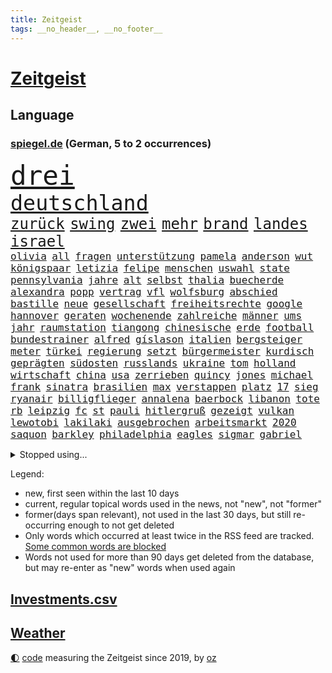 ```yaml
---
title: Zeitgeist
tags: __no_header__, __no_footer__
---
```


# [Zeitgeist](https://oliz.io/zeitgeist/)

## Language

<h3><a href="https://www.spiegel.de" target="_blank">spiegel.de</a> (German, 5 to 2 occurrences)</h3>
<p style="font-family:monospace">
<span style="font-size:32pt"><a href="news_links.html#drei" class="current">drei</a></span>
<br>
<span style="font-size:25pt"><a href="news_links.html#deutschland" class="current">deutschland</a></span>
<br>
<span style="font-size:18pt"><a href="news_links.html#zurück" class="current">zurück</a></span>
<span style="font-size:18pt"><a href="news_links.html#swing" class="current">swing</a></span>
<span style="font-size:18pt"><a href="news_links.html#zwei" class="current">zwei</a></span>
<span style="font-size:18pt"><a href="news_links.html#mehr" class="current">mehr</a></span>
<span style="font-size:18pt"><a href="news_links.html#brand" class="current">brand</a></span>
<span style="font-size:18pt"><a href="news_links.html#landes" class="current">landes</a></span>
<span style="font-size:18pt"><a href="news_links.html#israel" class="current">israel</a></span>
<br>
<span style="font-size:12pt"><a href="news_links.html#olivia" class="current">olivia</a></span>
<span style="font-size:12pt"><a href="news_links.html#all" class="current">all</a></span>
<span style="font-size:12pt"><a href="news_links.html#fragen" class="current">fragen</a></span>
<span style="font-size:12pt"><a href="news_links.html#unterstützung" class="current">unterstützung</a></span>
<span style="font-size:12pt"><a href="news_links.html#pamela" class="current">pamela</a></span>
<span style="font-size:12pt"><a href="news_links.html#anderson" class="current">anderson</a></span>
<span style="font-size:12pt"><a href="news_links.html#wut" class="current">wut</a></span>
<span style="font-size:12pt"><a href="news_links.html#königspaar" class="new">königspaar</a></span>
<span style="font-size:12pt"><a href="news_links.html#letizia" class="new">letizia</a></span>
<span style="font-size:12pt"><a href="news_links.html#felipe" class="current">felipe</a></span>
<span style="font-size:12pt"><a href="news_links.html#menschen" class="current">menschen</a></span>
<span style="font-size:12pt"><a href="news_links.html#uswahl" class="current">uswahl</a></span>
<span style="font-size:12pt"><a href="news_links.html#state" class="current">state</a></span>
<span style="font-size:12pt"><a href="news_links.html#pennsylvania" class="current">pennsylvania</a></span>
<span style="font-size:12pt"><a href="news_links.html#jahre" class="current">jahre</a></span>
<span style="font-size:12pt"><a href="news_links.html#alt" class="current">alt</a></span>
<span style="font-size:12pt"><a href="news_links.html#selbst" class="current">selbst</a></span>
<span style="font-size:12pt"><a href="news_links.html#thalia" class="new">thalia</a></span>
<span style="font-size:12pt"><a href="news_links.html#buecherde" class="new">buecherde</a></span>
<span style="font-size:12pt"><a href="news_links.html#alexandra" class="current">alexandra</a></span>
<span style="font-size:12pt"><a href="news_links.html#popp" class="current">popp</a></span>
<span style="font-size:12pt"><a href="news_links.html#vertrag" class="current">vertrag</a></span>
<span style="font-size:12pt"><a href="news_links.html#vfl" class="current">vfl</a></span>
<span style="font-size:12pt"><a href="news_links.html#wolfsburg" class="current">wolfsburg</a></span>
<span style="font-size:12pt"><a href="news_links.html#abschied" class="current">abschied</a></span>
<span style="font-size:12pt"><a href="news_links.html#bastille" class="new">bastille</a></span>
<span style="font-size:12pt"><a href="news_links.html#neue" class="current">neue</a></span>
<span style="font-size:12pt"><a href="news_links.html#gesellschaft" class="current">gesellschaft</a></span>
<span style="font-size:12pt"><a href="news_links.html#freiheitsrechte" class="new">freiheitsrechte</a></span>
<span style="font-size:12pt"><a href="news_links.html#google" class="current">google</a></span>
<span style="font-size:12pt"><a href="news_links.html#hannover" class="current">hannover</a></span>
<span style="font-size:12pt"><a href="news_links.html#geraten" class="current">geraten</a></span>
<span style="font-size:12pt"><a href="news_links.html#wochenende" class="current">wochenende</a></span>
<span style="font-size:12pt"><a href="news_links.html#zahlreiche" class="current">zahlreiche</a></span>
<span style="font-size:12pt"><a href="news_links.html#männer" class="current">männer</a></span>
<span style="font-size:12pt"><a href="news_links.html#ums" class="current">ums</a></span>
<span style="font-size:12pt"><a href="news_links.html#jahr" class="current">jahr</a></span>
<span style="font-size:12pt"><a href="news_links.html#raumstation" class="current">raumstation</a></span>
<span style="font-size:12pt"><a href="news_links.html#tiangong" class="new">tiangong</a></span>
<span style="font-size:12pt"><a href="news_links.html#chinesische" class="current">chinesische</a></span>
<span style="font-size:12pt"><a href="news_links.html#erde" class="current">erde</a></span>
<span style="font-size:12pt"><a href="news_links.html#football" class="current">football</a></span>
<span style="font-size:12pt"><a href="news_links.html#bundestrainer" class="current">bundestrainer</a></span>
<span style="font-size:12pt"><a href="news_links.html#alfred" class="new">alfred</a></span>
<span style="font-size:12pt"><a href="news_links.html#gíslason" class="current">gíslason</a></span>
<span style="font-size:12pt"><a href="news_links.html#italien" class="current">italien</a></span>
<span style="font-size:12pt"><a href="news_links.html#bergsteiger" class="current">bergsteiger</a></span>
<span style="font-size:12pt"><a href="news_links.html#meter" class="current">meter</a></span>
<span style="font-size:12pt"><a href="news_links.html#türkei" class="current">türkei</a></span>
<span style="font-size:12pt"><a href="news_links.html#regierung" class="current">regierung</a></span>
<span style="font-size:12pt"><a href="news_links.html#setzt" class="current">setzt</a></span>
<span style="font-size:12pt"><a href="news_links.html#bürgermeister" class="current">bürgermeister</a></span>
<span style="font-size:12pt"><a href="news_links.html#kurdisch" class="new">kurdisch</a></span>
<span style="font-size:12pt"><a href="news_links.html#geprägten" class="new">geprägten</a></span>
<span style="font-size:12pt"><a href="news_links.html#südosten" class="current">südosten</a></span>
<span style="font-size:12pt"><a href="news_links.html#russlands" class="current">russlands</a></span>
<span style="font-size:12pt"><a href="news_links.html#ukraine" class="current">ukraine</a></span>
<span style="font-size:12pt"><a href="news_links.html#tom" class="current">tom</a></span>
<span style="font-size:12pt"><a href="news_links.html#holland" class="current">holland</a></span>
<span style="font-size:12pt"><a href="news_links.html#wirtschaft" class="current">wirtschaft</a></span>
<span style="font-size:12pt"><a href="news_links.html#china" class="current">china</a></span>
<span style="font-size:12pt"><a href="news_links.html#usa" class="current">usa</a></span>
<span style="font-size:12pt"><a href="news_links.html#zerrieben" class="new">zerrieben</a></span>
<span style="font-size:12pt"><a href="news_links.html#quincy" class="new">quincy</a></span>
<span style="font-size:12pt"><a href="news_links.html#jones" class="current">jones</a></span>
<span style="font-size:12pt"><a href="news_links.html#michael" class="current">michael</a></span>
<span style="font-size:12pt"><a href="news_links.html#frank" class="current">frank</a></span>
<span style="font-size:12pt"><a href="news_links.html#sinatra" class="new">sinatra</a></span>
<span style="font-size:12pt"><a href="news_links.html#brasilien" class="current">brasilien</a></span>
<span style="font-size:12pt"><a href="news_links.html#max" class="current">max</a></span>
<span style="font-size:12pt"><a href="news_links.html#verstappen" class="current">verstappen</a></span>
<span style="font-size:12pt"><a href="news_links.html#platz" class="current">platz</a></span>
<span style="font-size:12pt"><a href="news_links.html#17" class="current">17</a></span>
<span style="font-size:12pt"><a href="news_links.html#sieg" class="current">sieg</a></span>
<span style="font-size:12pt"><a href="news_links.html#ryanair" class="current">ryanair</a></span>
<span style="font-size:12pt"><a href="news_links.html#billigflieger" class="current">billigflieger</a></span>
<span style="font-size:12pt"><a href="news_links.html#annalena" class="current">annalena</a></span>
<span style="font-size:12pt"><a href="news_links.html#baerbock" class="current">baerbock</a></span>
<span style="font-size:12pt"><a href="news_links.html#libanon" class="current">libanon</a></span>
<span style="font-size:12pt"><a href="news_links.html#tote" class="current">tote</a></span>
<span style="font-size:12pt"><a href="news_links.html#rb" class="current">rb</a></span>
<span style="font-size:12pt"><a href="news_links.html#leipzig" class="current">leipzig</a></span>
<span style="font-size:12pt"><a href="news_links.html#fc" class="current">fc</a></span>
<span style="font-size:12pt"><a href="news_links.html#st" class="current">st</a></span>
<span style="font-size:12pt"><a href="news_links.html#pauli" class="current">pauli</a></span>
<span style="font-size:12pt"><a href="news_links.html#hitlergruß" class="current">hitlergruß</a></span>
<span style="font-size:12pt"><a href="news_links.html#gezeigt" class="current">gezeigt</a></span>
<span style="font-size:12pt"><a href="news_links.html#vulkan" class="current">vulkan</a></span>
<span style="font-size:12pt"><a href="news_links.html#lewotobi" class="new">lewotobi</a></span>
<span style="font-size:12pt"><a href="news_links.html#lakilaki" class="new">lakilaki</a></span>
<span style="font-size:12pt"><a href="news_links.html#ausgebrochen" class="current">ausgebrochen</a></span>
<span style="font-size:12pt"><a href="news_links.html#arbeitsmarkt" class="current">arbeitsmarkt</a></span>
<span style="font-size:12pt"><a href="news_links.html#2020" class="current">2020</a></span>
<span style="font-size:12pt"><a href="news_links.html#saquon" class="new">saquon</a></span>
<span style="font-size:12pt"><a href="news_links.html#barkley" class="new">barkley</a></span>
<span style="font-size:12pt"><a href="news_links.html#philadelphia" class="current">philadelphia</a></span>
<span style="font-size:12pt"><a href="news_links.html#eagles" class="current">eagles</a></span>
<span style="font-size:12pt"><a href="news_links.html#sigmar" class="current">sigmar</a></span>
<span style="font-size:12pt"><a href="news_links.html#gabriel" class="current">gabriel</a></span>
</p>
<details>
<summary>Stopped using...</summary>
<p class="former" style="font-size:12pt">
tobt(1474) also(1473) prüfung(1473) taten(1473) weitgehend(1473) and(1472) aufgerufen(1472) erneute(1472) flüge(1472) guter(1472) coronakrise(1471) steigende(1471) erlassen(1470) großteil(1470) kohle(1470) private(1470) rheinlandpfalz(1470) mailand(1469) stattfinden(1469) strand(1469) erzielt(1468) fahrt(1468) höher(1468) lehrer(1468) rand(1468) unmut(1468) wirkte(1468) golf(1467) hintergrund(1467) schien(1467) verhindert(1467) arsenal(1466) bauen(1466) eingereicht(1466) gerettet(1466) gesamte(1466) äußerungen(1466) 33(1465) diskussion(1465) dritte(1465) gegangen(1465) livestream(1465) manuel(1465) maßnahme(1465) reduziert(1465) runde(1465) still(1465) 2021(1464) außer(1464) debatten(1464) hertha(1464) 32(1463) abgehört(1463) lebte(1463) premiere(1463) beginnen(1462) bezahlt(1462) einzug(1462) endete(1462) hölle(1462) illegalen(1462) kreis(1462) san(1461) tausenden(1461) torhüter(1461) verkaufen(1461) 50000(1460) entsetzen(1460) trennung(1460) länge(1459) längere(1459) treten(1459) belgien(1458) demokratische(1458) distanz(1458) sports(1458) triumph(1458) auftrag(1457) großbritanniens(1457) see(1457) sinnvoll(1457) störung(1457) bestimmten(1455) enge(1454) langfristig(1454) mieten(1454) norwegen(1454) vorgaben(1454) gestürzt(1453) tiefen(1453) olympische(1452) wende(1452) umgeht(1448) landet(1446) rettung(1444) wem(1444) favorit(1443) konsum(1443) münster(1443) züge(1443) hängen(1438) stürzen(1437) informiert(1436) schock(1436) wachsen(1436) zeigten(1436) profis(1434) einkommen(1432) verdoppelt(1421) flug(1416) herausforderungen(1416) schadensersatz(1406) hitler(1401) wetterdienst(1379) niederländer(1367) strecken(1304) übrig(1286) finanziert(1266) zerstörte(1213) kilogramm(1194) verurteilung(1184) befürwortet(1164) kameras(1158) jahrzehnt(1157) realität(1148) king(1144) hoffenheim(1142) gehälter(1135) gesetzentwurf(1124) straftaten(1116) schulden(1111) ruhestand(1105) hendrik(1091) ampelparteien(1084) akw(1059) kiews(1056) ärztin(1048) einziger(1043) hinzu(1010) ring(1007) flughäfen(982) versagen(972) terror(961) gelöst(956) unmittelbar(951) messerattacke(932) spart(928) königsklasse(925) erlauben(917) großmutter(912) unterliegt(894) unterlag(893) weltverband(885) suchte(882) sinne(877) galten(862) geste(842) stören(832) wissenschaft(830) zuhause(823) aufmerksam(797) begrenzen(793) talkshow(778) eingreifen(777) entstehen(771) feierten(769) auseinander(768) vaters(759) fliegt(754) angreifen(753) sauber(747) aktivist(734) pakete(733) carter(731) herrschen(731) uskonzern(710) staates(703) jüdische(696) singt(696) airbus(690) anscheinend(690) auflaufen(680) familiennewsletter(680) jahresbeginn(679) muster(679) hinnehmen(676) traut(667) dritter(666) day(658) aggressiv(657) nannte(657) kongo(656) zehnte(652) zwingt(643) geldgeber(640) initiative(640) 2007(610) 51(609) uefa(608) statistischen(586) fließen(584) geschehen(582) handelte(582) denkmal(578) betrunkener(567) radsport(566) arten(563) fußballverband(557) drama(556) italiener(553) gemälde(552) getrieben(541) usamerikanische(540) schief(526) seltsame(522) landtagswahlen(521) umstieg(515) mohammed(507) einbestellt(505) website(502) errichtet(489) fußballem(480) selben(480) weisen(476) flieger(473) eauto(461) mutmaßliches(460) stockt(459) palästinensische(457) wmtitel(450) häfen(449) juristin(444) immobilienmarkt(443) netanyahus(441) torwart(441) wegovy(441) anlage(431) prägen(429) anzeige(426) flüsse(422) knie(422) alaska(421) verfolgung(419) 42(418) bein(418) rekonstruktion(418) american(417) leinwand(417) wohnviertel(416) umgehend(414) roter(413) 24jährige(412) schwachen(411) gewechselt(410) heutigen(410) vorzugehen(409) harald(408) weitet(404) besserung(401) rotes(401) update(397) 76(396) gearbeitet(393) berüchtigte(392) isst(392) abgeschossen(389) ständige(387) entertainment(386) emily(385) horst(385) verfolgte(385) zusammengestoßen(381) 85(378) bahnsteig(378) vierjährige(378) bulls(376) kritischen(374) asylverfahren(370) wiedervereinigung(366) angegangen(365) betonte(363) terrororganisation(362) angeschlagen(359) emotionaler(358) 1990(357) flugverkehr(355) nouripour(354) omid(354) mentale(350) schlaf(348) dokument(347) finanzministerium(345) signalisiert(338) südchinesisches(337) kanzlerkandidat(335) habecks(331) vollständige(331) ließe(325) junis(319) golden(317) taugt(316) oscarpreisträgerin(313) indischen(312) zurückgekehrt(312) erinnerung(307) umstrittenes(306) hits(304) unwahrscheinlich(304) billie(302) ostdeutsche(302) bahnen(301) entzogen(301) aktivistinnen(299) catherine(299) inspirieren(299) to(298) grande(297) übernommen(295) spdabgeordnete(294) bunker(290) abermals(288) rutscht(287) ordentlich(285) taipeh(284) schritten(276) zählte(273) sony(271) boykottiert(270) 2006(268) gepäck(268) haag(268) anwesend(266) girls(264) nachholbedarf(264) ausgang(262) anmelden(261) behindert(259) gefühle(258) allgegenwärtig(256) stellvertreter(255) populisten(251) präsidentschaftskandidat(250) fahndet(248) australier(247) klettern(242) glimpflich(239) realistische(237) regionalzug(237) pferde(235) verlorene(235) cyrus(233) miley(233) north(233) maximilian(232) sitze(232) urteilte(232) agenda(231) spitzen(231) bildschirm(230) sechste(230) datenschützer(229) mitspieler(229) potter(229) stewart(229) 1982(227) erhältlich(227) sabine(227) rheinmetall(226) dominiert(224) restaurant(224) usvizepräsidentin(224) operationen(222) berühmtes(220) scheidung(220) durchhalten(219) beworfen(214) unschuld(214) tvduell(213) flugabwehrsysteme(212) taxis(212) douglas(211) halbzeit(211) pogačar(211) tadej(211) kriegsführung(210) geringer(209) laufende(209) schmerzensgeld(209) bundesstaaten(208) ersatz(207) kümmerte(206) matchwinner(206) vorsitzender(206) space(205) afdabgeordneter(204) ausbremsen(204) leo(204) dominierte(203) hetzt(203) lieder(202) royals(201) messen(199) titanic(199) arbeitszeiten(198) augenhöhe(198) faktencheck(198) getreten(198) elektrische(196) gartenkolumne(196) prahlt(196) therapie(196) wurm(196) chronik(195) objekt(195) bombardierte(194) milliardäre(194) drosten(193) rüstungskonzern(193) denkbar(192) ioc(192) bürgerkrieg(191) 44(189) blue(188) fahrrad(188) heimatland(188) vorfahren(188) zivilgesellschaft(188) netzwerke(187) prägt(187) instanz(184) hunderttausenden(181) neugebauer(181) angelegte(180) diplomatischen(180) dolly(180) parton(180) sticht(180) zelte(179) boston(178) gucken(178) spioniert(178) bruno(177) bruch(174) chrupalla(173) krah(173) nachspiel(173) tino(173) verlaufen(173) vorstellung(173) nehammer(172) caitlin(171) gekippt(171) orthodoxe(171) parteispitze(171) steinzeit(171) strafstoß(171) weltgrößten(171) polarisierung(170) laufender(169) övp(169) abgeschaltet(168) angeschlagenen(168) rechtsstreit(168) eurozone(167) jubelten(167) begrenzten(166) protokoll(166) schlägen(166) systematisch(166) capri(165) kürzer(164) beantworten(163) dänische(163) indiana(163) wahlrecht(163) verleumdung(162) amtsgericht(160) schwamm(160) 21jährige(159) anreise(159) blutigen(159) enkel(159) kadyrow(158) ramsan(158) 46(157) beachtliche(157) hervorgebracht(157) problematisch(157) raumschiff(157) schwerwiegende(156) brötchen(155) europäisches(155) unbekanntes(155) südamerika(154) taktik(154) ultrarechte(154) weltberühmte(154) geist(152) vergnügen(151) france(150) propalästinensischer(150) überschwemmte(150) besitzt(149) blunt(149) rindern(149) juan(148) mitstreiter(148) psychischer(148) schuldspruch(148) schulhof(147) vorgeschichte(147) safe(146) jeweils(145) kleinstadt(145) stehe(145) entwirft(144) kfrage(144) exmanager(142) pochen(142) grünenvorsitzende(139) streitthema(139) wahlplakat(139) besucherin(138) neunzigerjahre(138) führer(137) tante(137) texaner(137) 23jähriger(136) laufbahn(136) ältesten(136) mali(134) suchten(134) spreche(133) halyna(132) hutchins(132) ausgebuht(131) ceos(131) motivierte(131) verwüstet(131) pausiert(130) are(129) athlet(129) brown(129) heimgesucht(128) schenker(128) milliardenschäden(127) durchschnittlich(126) ohr(126) ägyptischen(126) /(125) datenanalyse(125) h5n1(125) hakenkreuz(124) rückblick(123) undenkbar(123) 650(122) parteizentrale(121) stationen(121) hagelte(120) mitleid(120) spuckt(120) lösungen(119) auswärtsspiel(118) coco(118) dingen(118) schulweg(118) falschem(117) üblichen(117) badischen(116) grüner(116) knieverletzung(115) mob(115) tiefpunkt(115) ursprünglich(115) bände(114) fachkräften(114) performance(114) situationen(114) unterlagen(114) städtetrip(113) tödliches(113) wärmewende(113) einfachere(112) eustrafzölle(112) fußballtransfers(112) kalt(112) rechtspopulistische(112) stream(112) verbundenheit(112) beschleunigt(111) versichert(111) windböe(111) zaun(111) bundesamts(110) sang(110) ariana(109) d(108) saubere(108) hauptverdächtiger(107) gerichtet(106) praktisch(106) zehnkämpfer(106) quadrat(105) lebten(104) verfassungswidrig(104) fasst(103) funktionen(103) gegenzug(103) hisbollahmiliz(103) matthäus(103) vordergrund(103) direktmandat(102) fieber(102) galaxie(102) geltenden(102) medikament(102) fördergeldaffäre(101) gefürchtet(101) kirmes(101) oberfläche(101) weltpremiere(101) fitnessstudio(100) internetstar(100) just(100) wahrscheinlicher(100) blutige(99) zivilbevölkerung(99) flughafens(98) hochwasserkatastrophe(98) küren(98) treffe(98) gelaunt(97) masoud(97) pezeshkian(97) stünden(97) wanderung(97) exnationalspieler(96) angehalten(95) dates(95) eingebüßt(95) engere(95) reste(95) ungewöhnliches(95) viereinhalb(95) turnen(94) üppigen(94) chronologie(93) demiral(93) erledigt(93) massen(93) merih(93) out(93) reisenden(93) wolfsgruß(93) behauptungen(92) dänen(92) gesundes(92) kohlekraftwerk(92) zweijähriger(92) atlantik(91) datenschützern(91) eigentliche(91) erpressung(91) gauland(91) gelbes(91) gewütet(91) katzen(91) probe(91) sicherheitsmitarbeiter(91) niedrigere(90) akt(89) außenposten(89) bertelsmann(89) fiasko(89) geheuer(89) großauftrag(89) magazins(89) relevanz(89) steuert(89) zusammenhängen(89) überfiel(89) 49jährige(87) außenpolitiker(87) bahnübergang(87) rust(87) verbrennern(87) verräter(87) zwölfjährige(87) america(86) parteivorstand(86) abnehmspritzen(85) handgelenk(85) höchstleistungen(85) moderat(85) spurlos(85) tatwaffe(85) ungleichen(85) alltagsrassismus(84) führungswechsel(84) legitim(84) schnitzel(84) beigesetzt(83) kühen(83) vogelgrippevirus(83) deckeln(82) ermordete(82) gleichgültigkeit(82) sportgerichtshof(82) usküste(82) diskurs(81) fanliebling(81) tätig(81) unbeschrankten(81) abgenommen(80) brigitte(80) elkw(80) freundschaften(80) moreno(80) rechtsextrem(80) schmuggeln(80) verglich(80) 1971(79) aussichtslos(79) durststrecke(79) gastronomen(79) gemäßigt(79) sortiert(79) tvbilder(79) werksleiter(79) archäologin(78) bandkollege(78) halbzeitshow(78) identifikation(78) interpretiert(78) kanzlerkandidatin(78) kochinstitut(78) 140(77) 340(77) covorsitzenden(77) gesprächs(77) hingelegt(77) sextherapeutin(77) sprachrohr(77) westheimer(77) auslöst(76) einstigen(76) zukommen(76) berufsalltag(75) pflegen(75) rechnungshofs(75) vorfahr(75) body(74) metin(74) tatmotiv(74) vorstellt(74) beschützt(73) junior(73) neuköllns(73) pakistans(73) schau(73) schuldfrage(73) statistisches(73) verfassungsgerichtshof(73) autobombe(72) beispiellos(72) emailadresse(72) heldin(72) jahresgehalt(72) namhafte(72) perücke(72) scharfzüngige(72) spendengelder(72) trübt(72) reformierte(71) sozialistische(71) zuneigung(71) zwiespalt(71) bundesgericht(70) erleiden(70) geschwächt(70) racing(70) debütalbum(69) reinhold(69) steuerbetrug(69) uspräsidentin(69) annulliert(68) bodyshaming(68) eigenschaften(68) gepflogenheiten(68) präsidentschaftskandidatin(68) rechner(68) träumte(68) usautor(68) vorstände(68) abfuhr(67) akzente(67) austragungsort(67) brandanschläge(67) kindergruppe(67) schwinden(67) status(67) ächzt(67) aktionäre(66) gelohnt(66) marianne(66) monatelangen(66) olympiasieg(66) wettkämpfe(66) aids(65) computerbrille(65) eskalationsstufe(65) besteigen(64) spiegeldatenanalyse(64) vollzieht(64) hisbollahziele(63) klischees(63) lautet(63) neffe(63) wegweisende(63) frontmann(62) gegenschlägen(62) seattle(62) abstürzen(61) charts(61) gelber(61) kinofilm(61) kulturhistorische(61) läden(61) selbstständig(61) wahlbetrug(61) militärpräsenz(60) palästinensischer(60) querdenker(60) schlammlawinen(60) sexistisch(60) trümmerfeld(60) umgebauten(60) usamerikanern(60) weltrekorde(60) anführers(59) beschmieren(59) dhl(59) halbzeitpause(59) hussein(59) versenkt(59) verursachen(59) ermöglicht(58) israelirankonflikt(58) kz(58) palliativpflege(58) schwarzenegger(58) taiwanstraße(58) außereheliche(57) szenario(57) vizepräsidentschaftskandidaten(57) wurf(57) zeitungsbericht(57) bränden(56) hergestellt(56) uboot(56) außerirdische(55) charisma(55) connecticut(55) dreikampf(55) geübt(55) hisbollahführer(55) nüsse(55) unangenehmen(55) begibt(54) borg(54) flüchtet(54) folterstaat(54) fotograf(54) norddeutschen(54) ozempic(54) abbau(53) bilderbücher(53) gange(53) kokainfunde(53) risse(53) strafverfolgung(53) bäder(52) cbs(52) eindeutige(52) erstattet(52) fußballweltverband(52) gewaltwelle(52) heißesten(52) schiitische(52) drohten(51) fassade(51) fifapräsident(51) gianni(51) infantino(51) ramelow(51) tatortstar(51) uspräsidentschaftswahlkampf(51) vergewaltigungsvorwürfen(51) werbespot(51) zugespielt(51) bekanntgegeben(50) export(50) geruchssinn(50) graffiti(50) profiteure(50) romantik(50) cdufraktion(49) entziehen(49) fernsteuern(49) institutionen(49) notenbank(49) scheidenden(49) 89(48) ausgibt(48) betriebsratsvorsitzende(48) eumitgliedstaaten(48) irreguläre(48) komitees(48) rate(48) rose(48) daniela(47) finanzwelt(47) globaler(47) rauchwolken(47) rückführungen(47) scarboroughriff(47) schwankungen(47) wohngeld(47) ziviler(47) 47000(46) abschuss(46) schmeißen(46) selbstbewussten(46) vertriebenen(46) anschlags(45) coronapolitik(45) finanzexperten(45) ngos(45) expartner(44) gewisse(44) kraftwerk(44) rechtsradikaler(44) ungewissen(44) verunstaltet(44) bundestagswahlkampf(43) medikamenten(43) neuheiten(43) softwareupdate(43) apfelbaum(42) aufgewertet(42) notstand(42) spieltag(42) zweites(42) 30000(41) erreger(41) fahrerinnen(41) hastig(41) himmelskörpers(41) kairo(41) nbalegende(41) repressionen(41) ubahn(41) weltberühmten(41) überwachen(41) anhaltend(40) berry(40) katastrophen(40) krankenkasse(40) landwirtschaftsminister(40) palermo(40) player(40) trieb(40) evg(39) geht’s(39) hailie(39) inneren(39) wiesn(39) zurücknehmen(39) buchenwald(38) doping(38) jannik(38) podcasts(38) sinner(38) tempolimit(38) ulreich(38) wäsche(38) agrarminister(37) dopingsperre(37) ersann(37) gratulieren(37) hinschaut(37) lenkt(37) nelly(37) neustadt(37) stammtischparolen(37) vušković(37) dfbkader(36) fpöchef(36) pferderennen(36) quadrats(35) bisweilen(34) kollabiert(34) trost(34) ukrainenews(34) befugnisse(33) begleichen(33) bespielt(33) finder(33) kabel(33) leitzins(33) missgeschick(33) solinger(33) abgeschnitten(32) carearbeit(32) cas(32) gunst(32) militäreinsatz(32) möbel(32) sox(32) vorstands(32) floh(31) macklemore(31) auslandsreise(30) beerdigung(30) garagentor(30) jugendtrainer(30) schwachstelle(30) storm(30) vorstellbar(30) werksschließungen(30) elversberg(29) koalieren(29) logisch(29) nasser(29) uss(29) wiederholung(29) zweistellig(29) andrzej(28) brandattacke(28) duda(28) ehrenamt(28) erotische(28) essverhalten(28) goldmedaillen(28) kontern(28) alleine(27) brantner(27) commerzbank(27) exprofis(27) fremde(27) geliebten(27) manchem(27) parlamentarische(27) priester(27) radius(27) wesentlich(27) antisemitisch(26) euagrarpolitik(26) hanau(26) infiziert(26) konzertkarten(26) sozialpädagogin(26) xsperre(26) zielt(26) anton(25) asyldebatte(25) ausschalten(25) border(25) fatman(25) gießkanne(25) hofreiter(25) karina(25) schwerverletzten(25) scoop(25) übergibt(25) anwendungen(24) barnier(24) dauerten(24) geboten(24) horrenden(24) mobiltelefon(24) pc(24) philippinische(24) tauchten(24) akzeptiert(23) autoherstellers(23) cavallo(23) cern(23) ea(23) laurent(23) na(23) picasso(23) tatorts(23) vwbetriebsratschefin(23) übergossen(23) aston(22) coronazeit(22) hinkt(22) klimawandelleugner(22) musikvideo(22) pelztiere(22) rockstar(22) strukturen(22) ufer(22) zusammenpasst(22) ökologische(22) ansatz(21) carolabrücke(21) ehre(21) isaac(21) pädagogische(21) richters(21) voigt(21) vorbeifahren(21) aggressor(20) brennbarer(20) brüdern(20) dsv(20) geringe(20) räumte(20) schaltete(20) sensationelle(20) stürze(20) erholung(19) fußballwm(19) genitalverstümmelung(19) investment(19) janis(19) joplin(19) kriselt(19) radiosender(19) reale(19) vergewaltigen(19) briefwahl(18) direktorin(18) offenheit(18) silke(18) feuergefahr(17) kommandeure(17) minderheit(17) zerbröselt(17) 41jähriger(16) abzuwehren(16) befrieden(16) beschleunigte(16) chipfabriken(16) furtwängler(16) militärgericht(16) rauchfrei(16) unogeneralversammlung(16) wohngebäude(16) dokumentierte(15) testweise(15) unicredit(15) anzulocken(14) durchquert(14) geliebt(14) strafbefehl(14) wette(14) 43jährige(13) beweismittel(13) chialo(13) denke(13) gegensätze(13) gerede(13) kritikern(13) osteuropa(13) volksfest(13) volkswagens(13) country(12) ehrgeiz(12) erzbischof(12) plaudert(12) söhne(12) tanzt(12) tauchboot(12) verwandten(12) crumbach(11) detonationen(11) feuerwehreinsatz(11) hisbollahchef(11) pornografie(11) sportdirektor(11) wuppertal(11) zeitgeist(11)
</p>
</details>
<p>Legend:
<ul>
<li><span class="new">new</span>, first seen within the last 10 days</li>
<li><span class="current">current</span>, regular topical words used in the news, not "new", not "former"</li>
<li><span class="former">former(days span relevant)</span>, not used in the last 30 days, but still re-occurring enough to not get deleted</li>
<li>Only words which occurred at least twice in the RSS feed are tracked. <a href="language/filters.py">Some common words are blocked</a></li>
<li>Words not used for more than 90 days get deleted from the database, but may re-enter as "new" words when used again</li>
</ul>
</p>

## [Investments](investments.html)[.csv](investments.csv)

## [Weather](weather.html)

<footer>
<a href="javascript:toggleTheme()" class="nav">🌓</a>
<a href="https://github.com/ooz/zeitgeist">code</a> measuring the Zeitgeist since 2019, by <a href="https://oliz.io">oz</a>
</footer>
